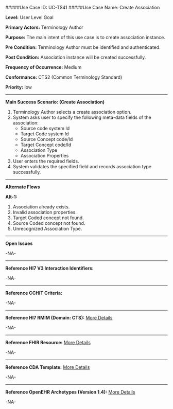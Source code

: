 #####Use Case ID: UC-TS41
#####Use Case Name: Create Association

**Level:**                     User Level Goal

**Primary Actors:**            Terminology Author  

**Purpose:**                   The main intent of this use case is to create association instance.

**Pre Condition:**             Terminology Author must be identified and authenticated. 

**Post Condition:**            Association instance will be created successfully.

**Frequency of Occurrence:**   Medium

**Conformance:**             	 CTS2 (Common Terminology Standard)

**Priority:**                  low
__________________________________________________________
**Main Success Scenario: (Create Association)**

1.	Terminology Author selects a create association option.
2.	System asks user to specify the following meta-data fields of the association:
    * Source code system Id
    * Target Code system Id
    * Source Concept code/Id
    * Target Concept code/Id
    * Association Type
    * Association Properties
3.	User enters the required fields.
4.	System validates the specified field and records association type successfully.

__________________________________________________________
**Alternate Flows** 

**Alt-1:**

1.	Association already exists.
2.	Invalid association properties.
3.	Target Coded concept not found.
4.	Source Coded concept not found.
5.	Unrecognized Association Type.

_______________________________________________________________
**Open Issues**

-NA-
_______________________________________________________________
**Reference Hl7 V3 Interaction Identifiers:**

-NA-
_______________________________________________________________
**Reference CCHIT Criteria:**

-NA-

_______________________________________________________________
**Reference Hl7 RMIM (Domain: CTS):** [More Details](http://www.hl7.org/implement/standards/product_brief.cfm?product_id=306)

-NA-

_______________________________________________________________
**Reference FHIR Resource:** [More Details](http://www.hl7.org/implement/standards/fhir/resourcelist.html)

-NA-
_______________________________________________________________
**Reference CDA Template:** [More Details](http://www.hl7.org/Special/committees/structure/index.cfm)

-NA-
_______________________________________________________________
**Reference OpenEHR Archetypes (Version 1.4):** [More Details](http://www.openehr.org/ckm/)

-NA-


